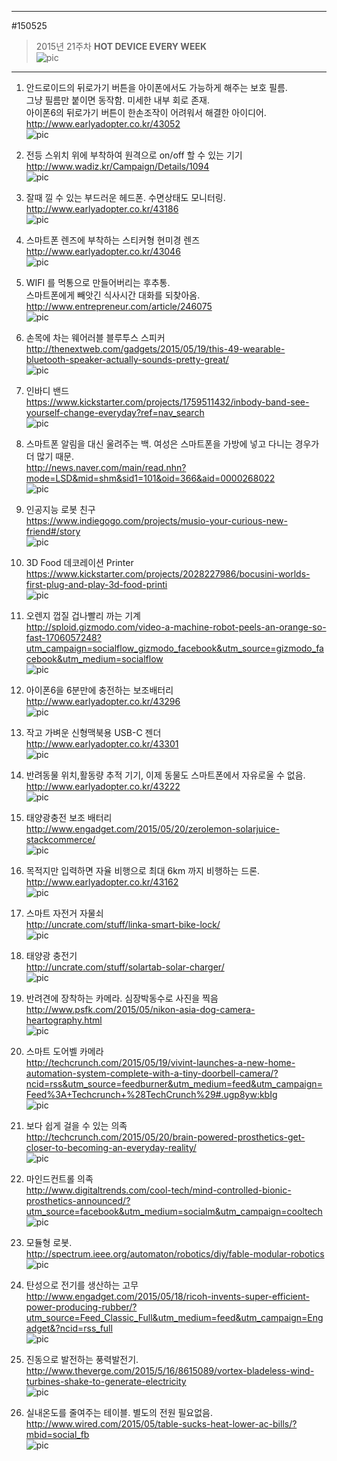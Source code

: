                     
---                          
#150525     
> 2015년 21주차 **HOT DEVICE EVERY WEEK**       
> ![pic](../image/MAIN.png)      
                      
---                          
  
  
1. 안드로이드의 뒤로가기 버튼을 아이폰에서도 가능하게 해주는 보호 필름.  
그냥 필름만 붙이면 동작함. 미세한 내부 회로 존재.  
아이폰6의 뒤로가기 버튼이 한손조작이 어려워서 해결한 아이디어.  
http://www.earlyadopter.co.kr/43052  
![pic](../image/150525/1.jpg)    
  
2. 전등 스위치 위에 부착하여 원격으로 on/off 할 수 있는 기기   
http://www.wadiz.kr/Campaign/Details/1094  
![pic](../image/150525/2.jpg)    
  
3. 잘때 낄 수 있는 부드러운 헤드폰. 수면상태도 모니터링.  
http://www.earlyadopter.co.kr/43186  
![pic](../image/150525/3.jpg)    
  
4. 스마트폰 렌즈에 부착하는 스티커형 현미경 렌즈  
http://www.earlyadopter.co.kr/43046  
![pic](../image/150525/4.jpg)    
  
5. WIFI 를 먹통으로 만들어버리는 후추통.   
스마트폰에게 빼앗긴 식사시간 대화를 되찾아옴.  
http://www.entrepreneur.com/article/246075  
![pic](../image/150525/5.jpg)    
  
6. 손목에 차는 웨어러블 블루투스 스피커  
http://thenextweb.com/gadgets/2015/05/19/this-49-wearable-bluetooth-speaker-actually-sounds-pretty-great/  
![pic](../image/150525/6.png)    
  
7. 인바디 밴드  
https://www.kickstarter.com/projects/1759511432/inbody-band-see-yourself-change-everyday?ref=nav_search  
![pic](../image/150525/7.png)    
  
8. 스마트폰 알림을 대신 울려주는 백. 여성은 스마트폰을 가방에 넣고 다니는 경우가 더 많기 때문.  
http://news.naver.com/main/read.nhn?mode=LSD&mid=shm&sid1=101&oid=366&aid=0000268022  
![pic](../image/150525/8.jpg)    
  
9. 인공지능 로봇 친구  
https://www.indiegogo.com/projects/musio-your-curious-new-friend#/story  
![pic](../image/150525/9.jpg)    
  
10. 3D Food 데코레이션 Printer   
https://www.kickstarter.com/projects/2028227986/bocusini-worlds-first-plug-and-play-3d-food-printi  
![pic](../image/150525/10.png)    
  
11. 오렌지 껍질 겁나빨리 까는 기계  
http://sploid.gizmodo.com/video-a-machine-robot-peels-an-orange-so-fast-1706057248?utm_campaign=socialflow_gizmodo_facebook&utm_source=gizmodo_facebook&utm_medium=socialflow  
![pic](../image/150525/11.gif)    
  
12. 아이폰6을 6분만에 충전하는 보조배터리  
http://www.earlyadopter.co.kr/43296  
![pic](../image/150525/12.gif)    
  
13. 작고 가벼운 신형맥북용 USB-C 젠더  
http://www.earlyadopter.co.kr/43301  
![pic](../image/150525/13.jpg)    
  
14. 반려동물 위치,활동량 추적 기기, 이제 동물도 스마트폰에서 자유로울 수 없음.  
http://www.earlyadopter.co.kr/43222  
![pic](../image/150525/14.jpg)    
  
15. 태양광충전 보조 배터리  
http://www.engadget.com/2015/05/20/zerolemon-solarjuice-stackcommerce/  
![pic](../image/150525/15.png)    
  
16. 목적지만 입력하면 자율 비행으로 최대 6km 까지 비행하는 드론.  
http://www.earlyadopter.co.kr/43162  
![pic](../image/150525/16.jpg)    
  
17. 스마트 자전거 자물쇠  
http://uncrate.com/stuff/linka-smart-bike-lock/  
![pic](../image/150525/17.jpg)    
  
18. 태양광 충전기  
http://uncrate.com/stuff/solartab-solar-charger/  
![pic](../image/150525/18.jpg)    
  
19. 반려견에 장착하는 카메라. 심장박동수로 사진을 찍음  
http://www.psfk.com/2015/05/nikon-asia-dog-camera-heartography.html  
![pic](../image/150525/19.jpg)    
  
20. 스마트 도어벨 카메라  
http://techcrunch.com/2015/05/19/vivint-launches-a-new-home-automation-system-complete-with-a-tiny-doorbell-camera/?ncid=rss&utm_source=feedburner&utm_medium=feed&utm_campaign=Feed%3A+Techcrunch+%28TechCrunch%29#.ugp8yw:kbIg  
![pic](../image/150525/20.gif)    
  
21. 보다 쉽게 걸을 수 있는 의족  
http://techcrunch.com/2015/05/20/brain-powered-prosthetics-get-closer-to-becoming-an-everyday-reality/  
![pic](../image/150525/21.jpg)    
  
22. 마인드컨트롤 의족  
http://www.digitaltrends.com/cool-tech/mind-controlled-bionic-prosthetics-announced/?utm_source=facebook&utm_medium=socialm&utm_campaign=cooltech  
![pic](../image/150525/22.png)    
  
23. 모듈형 로봇.  
http://spectrum.ieee.org/automaton/robotics/diy/fable-modular-robotics  
![pic](../image/150525/23.jpg)    
  
24. 탄성으로 전기를 생산하는 고무  
http://www.engadget.com/2015/05/18/ricoh-invents-super-efficient-power-producing-rubber/?utm_source=Feed_Classic_Full&utm_medium=feed&utm_campaign=Engadget&?ncid=rss_full  
![pic](../image/150525/24.jpg)    
  
25. 진동으로 발전하는 풍력발전기.  
http://www.theverge.com/2015/5/16/8615089/vortex-bladeless-wind-turbines-shake-to-generate-electricity  
![pic](../image/150525/25.png)    
  
26. 실내온도를 줄여주는 테이블. 별도의 전원 필요없음.  
http://www.wired.com/2015/05/table-sucks-heat-lower-ac-bills/?mbid=social_fb  
![pic](../image/150525/26.jpg)    
  
  
  
  
